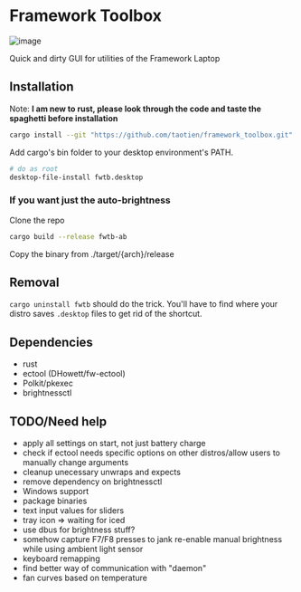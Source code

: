 # Framework Toolbox

![image](https://user-images.githubusercontent.com/29749622/205031263-4783396d-02e0-4996-bc5a-693db567e131.png)

Quick and dirty GUI for utilities of the Framework Laptop

## Installation

Note: **I am new to rust, please look through the code and taste the spaghetti
before installation**

```sh
cargo install --git "https://github.com/taotien/framework_toolbox.git"
```

Add cargo's bin folder to your desktop environment's PATH.

```sh
# do as root
desktop-file-install fwtb.desktop
```

### If you want just the auto-brightness

Clone the repo

```sh
cargo build --release fwtb-ab
```

Copy the binary from ./target/{arch}/release

## Removal

`cargo uninstall fwtb` should do the trick. You'll have to find where your distro saves `.desktop` files to get rid of the shortcut.

## Dependencies

- rust
- ectool (DHowett/fw-ectool)
- Polkit/pkexec
- brightnessctl

## TODO/Need help

- apply all settings on start, not just battery charge
- check if ectool needs specific options on other distros/allow users to manually change arguments
- cleanup unecessary unwraps and expects
- remove dependency on brightnessctl
- Windows support
- package binaries
- text input values for sliders
- tray icon => waiting for iced
- use dbus for brightness stuff?
- somehow capture F7/F8 presses to jank re-enable manual brightness while using
  ambient light sensor
- keyboard remapping
- find better way of communication with "daemon"
- fan curves based on temperature
